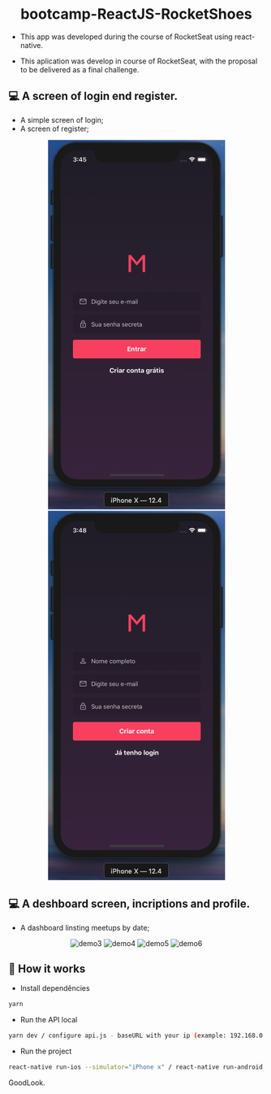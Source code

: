 <h1 align="center">bootcamp-ReactJS-RocketShoes</h1>

 - This app was developed during the course of RocketSeat using react-native.

 - This aplication was develop in course of RocketSeat, with the proposal to be delivered as a final challenge.

## 💻  A screen of login end register.

 - A simple screen of login;
 - A screen of register;

<p align="center">
<img src="./demo/demo1.png" alt="demo1" title="demo1">
<img src="./demo/demo2.png" alt="demo2" title="demo2">
</p>

## 💻  A deshboard screen, incriptions and profile.

- A dashboard linsting meetups by date;

<p align="center">
<img src="./demo/demo3.gif" alt="demo3" title="demo3">
<img src="./demo/demo4.gif" alt="demo4" title="demo4">
<img src="./demo/demo5.gif" alt="demo5" title="demo5">
<img src="./demo/demo6.gif" alt="demo6" title="demo6">
</p>


## 🎩 How it works

 - Install dependêncies
```sh
yarn
```
 - Run the API local
```sh
yarn dev / configure api.js - baseURL with your ip (example: 192.168.0.1)
```
 - Run the project
```sh
react-native run-ios --simulator="iPhone x" / react-native run-android
```

GoodLook.
